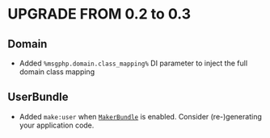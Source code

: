 # UPGRADE FROM 0.2 to 0.3

## Domain

- Added `%msgphp.domain.class_mapping%` DI parameter to inject the full domain class mapping

## UserBundle

- Added `make:user` when [`MakerBundle`](https://github.com/symfony/maker-bundle) is enabled. Consider (re-)generating your application code.

